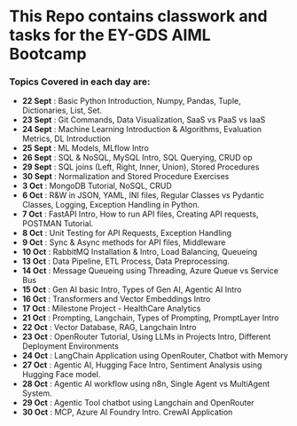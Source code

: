 # This Repo contains classwork and tasks for the EY-GDS AIML Bootcamp
### Topics Covered in each day are:
- **22 Sept**  : Basic Python Introduction, Numpy, Pandas, Tuple, Dictionaries, List, Set.
- **23 Sept**  : Git Commands, Data Visualization, SaaS vs PaaS vs IaaS
- **24 Sept**  : Machine Learning Introduction & Algorithms, Evaluation Metrics, DL Introduction 
- **25 Sept**  : ML Models, MLflow Intro
- **26 Sept**  : SQL & NoSQL, MySQL Intro, SQL Querying, CRUD op
- **29 Sept**  : SQL joins (Left, Right, Inner, Union), Stored Procedures
- **30 Sept**  : Normalization and Stored Procedure Exercises
- **3 Oct**    : MongoDB Tutorial, NoSQL, CRUD
- **6 Oct**    : R&W in JSON, YAML, INI files, Regular Classes vs Pydantic Classes, Logging, Exception Handling in Python.
- **7 Oct**    : FastAPI Intro, How to run API files, Creating API requests, POSTMAN Tutorial.
- **8 Oct**    : Unit Testing for API Requests, Exception Handling
- **9 Oct**    : Sync & Async methods for API files, Middleware
- **10 Oct**   : RabbitMQ Installation & Intro, Load Balancing, Queueing
- **13 Oct**   : Data Pipeline, ETL Process, Data Preprocessing.
- **14 Oct**   : Message Queueing using Threading, Azure Queue vs Service Bus
- **15 Oct**   : Gen AI basic Intro, Types of Gen AI, Agentic AI Intro
- **16 Oct**   : Transformers and Vector Embeddings Intro
- **17 Oct**   : Milestone Project - HealthCare Analytics
- **21 Oct**   : Prompting, Langchain, Types of Prompting, PromptLayer Intro
- **22 Oct**   : Vector Database, RAG, Langchain Intro
- **23 Oct**   : OpenRouter Tutorial, Using LLMs in Projects Intro, Different Deployment Environments
- **24 Oct**   : LangChain Application using OpenRouter, Chatbot with Memory
- **27 Oct**   : Agentic AI, Hugging Face Intro, Sentiment Analysis using Hugging Face model.
- **28 Oct**   : Agentic AI workflow using n8n, Single Agent vs MultiAgent System.
- **29 Oct**   : Agentic Tool chatbot using Langchain and OpenRouter
- **30 Oct**   : MCP, Azure AI Foundry Intro. CrewAI Application